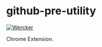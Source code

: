 # github-pre-utility

[![Wercker](http://img.shields.io/wercker/ci/54393fe184570fc622001411.svg?style=flat-square)][wercker]

[wercker]: https://app.wercker.com/project/bykey/07449a9cbfed0c4e758316f792c19909

Chrome Extension.
